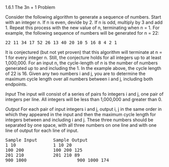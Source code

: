 1.6.1 The 3n + 1 Problem

Consider the following algorithm to generate a sequence of numbers. Start with an
integer n. If n is even, devide by 2. If n is odd, multiply by 3 and add 1. Repeat this
process with the new value of n, terminating when n = 1. For example, the following 
sequence of numbers will be generated for n = 22:

 <pre>22 11 34 17 52 26 13 40 20 10 5 16 8 4 2 1</pre>

It is conjectured (but not yet proven) that this algorithm will terminate at n = 1 for
every integer n. Still, the conjecture holds for all integers up to at least 1,000,000.
For an input n, the cycle-length of *n* is the number of numbers generated up to and
including the 1. In the example above, the cycle length of 22 is 16. Given any two
numbers i and j, you are to determine the maximum cycle length over all numbers
between i and j, including both endpoints.

*Input*
The input will consist of a series of pairs fo integers i and j, one pair of integers per
line. All integers will be less than 1,000,000 and greater than 0.

*Output*
For each pair of input integers i and j, output i, j in the same order in which they
appeared in the input and then the maximum cycle length for integers between and 
including i and j. These three numbers should be separated by one space, with all three
numbers on one line and with one line of output for each line of input.

<pre>
Sample Input      Sample Output
1 10              1 10 20
100 200           100 200 125
201 210           201 210 89
900 1000			       900 1000 174
</pre>
